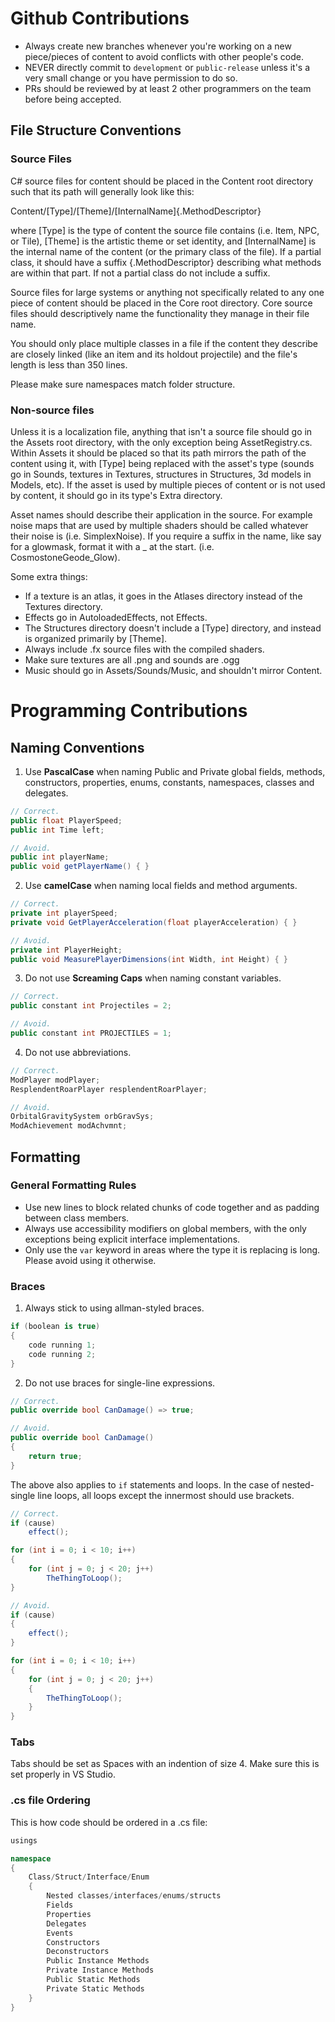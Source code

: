 # Github Contributions
- Always create new branches whenever you're working on a new piece/pieces of content to avoid conflicts with other people's code.
- NEVER directly commit to `development` or `public-release` unless it's a very small change or you have permission to do so.
- PRs should be reviewed by at least 2 other programmers on the team before being accepted.

## File Structure Conventions
### Source Files
C# source files for content should be placed in the Content root directory such that its path will generally look like this:

Content/[Type]/[Theme]/[InternalName]{.MethodDescriptor}

where [Type] is the type of content the source file contains (i.e. Item, NPC, or Tile), [Theme] is the artistic theme or set identity, and [InternalName] is the internal name of the content (or the primary class of the file). If a partial class, it should have a suffix {.MethodDescriptor} describing what methods are within that part. If not a partial class do not include a suffix.

Source files for large systems or anything not specifically related to any one piece of content should be placed in the Core root directory. Core source files should descriptively name the functionality they manage in their file name.

You should only place multiple classes in a file if the content they describe are closely linked (like an item and its holdout projectile) and the file's length is less than 350 lines.

Please make sure namespaces match folder structure.

### Non-source files
Unless it is a localization file, anything that isn't a source file should go in the Assets root directory, with the only exception being AssetRegistry.cs. Within Assets it should be placed so that its path mirrors the path of the content using it, with [Type] being replaced with the asset's type (sounds go in Sounds, textures in Textures, structures in Structures, 3d models in Models, etc). If the asset is used by multiple pieces of content or is not used by content, it should go in its type's Extra directory.

Asset names should describe their application in the source. For example noise maps that are used by multiple shaders should be called whatever their noise is (i.e. SimplexNoise). If you require a suffix in the name, like say for a glowmask, format it with a _ at the start. (i.e. CosmostoneGeode_Glow).

Some extra things:
- If a texture is an atlas, it goes in the Atlases directory instead of the Textures directory.
- Effects go in AutoloadedEffects, not Effects.
- The Structures directory doesn't include a [Type] directory, and instead is organized primarily by [Theme].
- Always include .fx source files with the compiled shaders.
- Make sure textures are all .png and sounds are .ogg
- Music should go in Assets/Sounds/Music, and shouldn't mirror Content.

# Programming Contributions
## Naming Conventions

1. Use **PascalCase** when naming Public and Private global fields, methods, constructors, properties, enums, constants, namespaces, classes and delegates.

```c#
// Correct.
public float PlayerSpeed;
public int Time left;

// Avoid.
public int playerName;
public void getPlayerName() { }
```

2. Use **camelCase** when naming local fields and method arguments.

```c#
// Correct.
private int playerSpeed;
private void GetPlayerAcceleration(float playerAcceleration) { }

// Avoid.
private int PlayerHeight;
public void MeasurePlayerDimensions(int Width, int Height) { }
```

3. Do not use **Screaming Caps** when naming constant variables.

```c#
// Correct.
public constant int Projectiles = 2;

// Avoid.
public constant int PROJECTILES = 1;
```

4. Do not use abbreviations.

```c#
// Correct.
ModPlayer modPlayer;
ResplendentRoarPlayer resplendentRoarPlayer;

// Avoid.
OrbitalGravitySystem orbGravSys;
ModAchievement modAchvmnt;
```

## Formatting
### General Formatting Rules
- Use new lines to block related chunks of code together and as padding between class members.
- Always use accessibility modifiers on global members, with the only exceptions being explicit interface implementations.
- Only use the `var` keyword in areas where the type it is replacing is long. Please avoid using it otherwise.

### Braces
1. Always stick to using allman-styled braces. 
```c#
if (boolean is true)
{
    code running 1;
    code running 2;
}
```

2. Do not use braces for single-line expressions.
```c#
// Correct.
public override bool CanDamage() => true;

// Avoid.
public override bool CanDamage()
{
    return true;
}
```

The above also applies to `if` statements and loops. In the case of nested-single line loops, all loops except the innermost should use brackets.
```c#
// Correct.
if (cause)
    effect();

for (int i = 0; i < 10; i++)
{
    for (int j = 0; j < 20; j++)
        TheThingToLoop();
}

// Avoid.
if (cause)
{
    effect();
}

for (int i = 0; i < 10; i++)
{
    for (int j = 0; j < 20; j++)
    {
        TheThingToLoop();
    }
}
```

### Tabs
Tabs should be set as Spaces with an indention of size 4. Make sure this is set properly in VS Studio.

### .cs file Ordering
This is how code should be ordered in a .cs file:
```c#
usings

namespace
{
    Class/Struct/Interface/Enum
    {
        Nested classes/interfaces/enums/structs
        Fields
        Properties
        Delegates
        Events
        Constructors
        Deconstructors
        Public Instance Methods
        Private Instance Methods
        Public Static Methods
        Private Static Methods
    }
}
```
